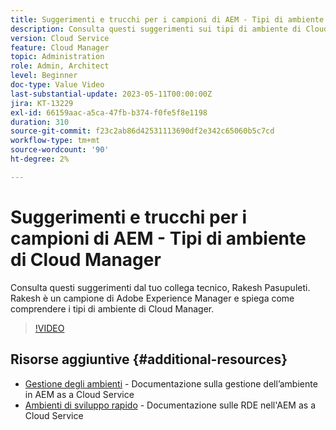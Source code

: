 ```yaml
---
title: Suggerimenti e trucchi per i campioni di AEM - Tipi di ambiente di Cloud Manager
description: Consulta questi suggerimenti sui tipi di ambiente di Cloud Manager dal campione di AEM ed esperto, Rakesh Pasupuleti.
version: Cloud Service
feature: Cloud Manager
topic: Administration
role: Admin, Architect
level: Beginner
doc-type: Value Video
last-substantial-update: 2023-05-11T00:00:00Z
jira: KT-13229
exl-id: 66159aac-a5ca-47fb-b374-f0fe5f8e1198
duration: 310
source-git-commit: f23c2ab86d42531113690df2e342c65060b5c7cd
workflow-type: tm+mt
source-wordcount: '90'
ht-degree: 2%

---
```


# Suggerimenti e trucchi per i campioni di AEM - Tipi di ambiente di Cloud Manager

Consulta questi suggerimenti dal tuo collega tecnico, Rakesh Pasupuleti. Rakesh è un campione di Adobe Experience Manager e spiega come comprendere i tipi di ambiente di Cloud Manager.

>[!VIDEO](https://video.tv.adobe.com/v/3419297?quality=12&learn=on)

## Risorse aggiuntive {#additional-resources}

* [Gestione degli ambienti](https://experienceleague.adobe.com/docs/experience-manager-cloud-service/content/implementing/using-cloud-manager/manage-environments.html) - Documentazione sulla gestione dell’ambiente in AEM as a Cloud Service
* [Ambienti di sviluppo rapido](https://experienceleague.adobe.com/docs/experience-manager-cloud-service/content/implementing/developing/rapid-development-environments.html) - Documentazione sulle RDE nell&#39;AEM as a Cloud Service
